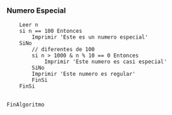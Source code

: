 ### Numero Especial 

``` psc Algoritmo NumeroSpecial
	Leer n
	si n == 100 Entonces
		Imprimir 'Este es un numero especial'
	SiNo
		// diferentes de 100
		si n > 1000 & n % 10 == 0 Entonces
			Imprimir 'Este numero es casi especial'	
		SiNo
		Imprimir 'Este numero es regular'	
		FinSi
	FinSi
	
	
FinAlgoritmo
